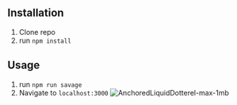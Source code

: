 

## Installation

1. Clone repo
2. run `npm install`

## Usage

1. run `npm run savage`
2. Navigate to `localhost:3000`
![AnchoredLiquidDotterel-max-1mb](https://user-images.githubusercontent.com/89674474/140687000-7467323a-5604-438e-a33f-f4574de2541a.gif)
